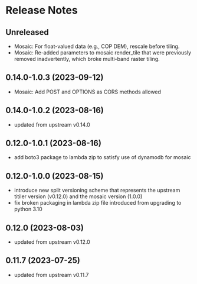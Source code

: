 # Release Notes

## Unreleased

- Mosaic: For float-valued data (e.g., COP DEM), rescale before tiling.
- Mosaic: Re-added parameters to mosaic render_tile that were previously removed inadvertently, which broke multi-band raster tiling.

## 0.14.0-1.0.3 (2023-09-12)

- Mosaic: Add POST and OPTIONS as CORS methods allowed

## 0.14.0-1.0.2 (2023-08-16)

- updated from upstream v0.14.0

## 0.12.0-1.0.1 (2023-08-16)

- add boto3 package to lambda zip to satisfy use of dynamodb for mosaic

## 0.12.0-1.0.0 (2023-08-15)

- introduce new split versioning scheme that represents the upstream titiler version (v0.12.0) and the mosaic version (1.0.0)
- fix broken packaging in lambda zip file introduced from upgrading to python 3.10

## 0.12.0 (2023-08-03)

- updated from upstream v0.12.0

## 0.11.7 (2023-07-25)

- updated from upstream v0.11.7
